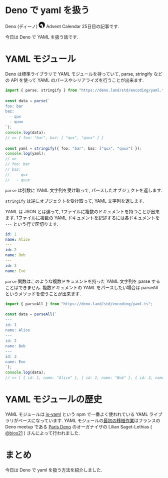 # Deno で yaml を扱う

Deno (ディーノ) <img src="https://raw.githubusercontent.com/kt3k/drafts/master/assets/deno.png" width="20"> Advent Calendar 25日目の記事です.

今日は Deno で YAML を扱う話です.

# YAML モジュール

Deno は標準ライブラリで YAML モジュールを持っていて, parse, stringify などの API を使って YAML のパースやシリアライズを行うことが出来ます.

```ts
import { parse, stringify } from "https://deno.land/std/encoding/yaml.ts";

const data = parse(`
foo: bar
baz:
  - qux
  - quux
`);
console.log(data);
// => { foo: "bar", baz: [ "qux", "quux" ] }

const yaml = stringify({ foo: "bar", baz: ["qux", "quux"] });
console.log(yaml);
// =>
// foo: bar
// baz:
//   - qux
//   - quux
```

`parse` は引数に YAML 文字列を受け取って, パースしたオブジェクトを返します.

`stringify` は逆にオブジェクトを受け取って, YAML 文字列を返します.

YAML は JSON とは違って, 1ファイルに複数のドキュメントを持つことが出来ます. 1ファイルに複数の YAML ドキュメントを記述するには各ドキュメントを `---` という行で区切ります.

```yaml
id: 1
name: Alice
---
id: 2
name: Bob
---
id: 3
name: Eve
```

`parse` 関数はこのような複数ドキュメントを持った YAML 文字列を parse することはできません. 複数ドキュメントの YAML をパースしたい場合は parseAll というメソッドを使うことが出来ます.

```ts
import { parseAll } from "https://deno.land/std/encoding/yaml.ts";

const data = parseAll(`
---
id: 1
name: Alice
---
id: 2
name: Bob
---
id: 3
name: Eve
`);
console.log(data);
// => [ { id: 1, name: "Alice" }, { id: 2, name: "Bob" }, { id: 3, name: "Eve" } ]
```

# YAML モジュールの歴史

YAML モジュールは [js-yaml](https://github.com/nodeca/js-yaml) という npm で一番よく使われている YAML ライブラリがベースになっています. YAML モジュールの[最初の移植作業](https://github.com/denoland/deno/pull/3361)はフランスの Deno meetup である [Paris Deno](https://www.meetup.com/ja-JP/Paris-Deno/) のオーガナイザの Lilian Saget-Lethias ( [@bios21](https://github.com/bios21) ) さんによって行われました.

# まとめ

今日は Deno で yaml を扱う方法を紹介しました.
